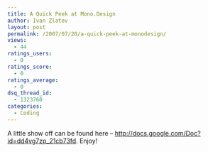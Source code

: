 ```yaml
---
title: A Quick Peek at Mono.Design
author: Ivan Zlatev
layout: post
permalink: /2007/07/20/a-quick-peek-at-monodesign/
views:
  - 44
ratings_users:
  - 0
ratings_score:
  - 0
ratings_average:
  - 0
dsq_thread_id:
  - 1323760
categories:
  - Coding
---
```

A little show off can be found here &#8211; <http://docs.google.com/Doc?id=dd4vg7zp_21cb73fd>. Enjoy!